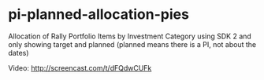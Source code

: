 pi-planned-allocation-pies
==========================

Allocation of Rally Portfolio Items by Investment Category using SDK 2 and only showing target and planned (planned means there is a PI, not about the dates)

Video:  http://screencast.com/t/dFQdwCUFk
